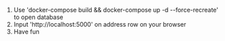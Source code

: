 1. Use 'docker-compose build && docker-compose up -d --force-recreate' to open database
2. Input 'http://localhost:5000' on address row on your browser
3. Have fun